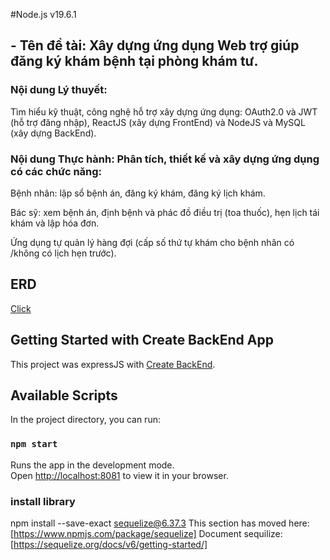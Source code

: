 #Node.js v19.6.1

## - Tên đề tài: Xây dựng ứng dụng Web trợ giúp đăng ký khám bệnh tại phòng khám tư.

### Nội dung Lý thuyết:

Tìm hiểu kỹ thuật, công nghệ hỗ trợ xây dựng ứng dụng: OAuth2.0 và JWT (hỗ trợ đăng nhập), ReactJS (xây dựng FrontEnd) và NodeJS và MySQL (xây dựng BackEnd).

### Nội dung Thực hành: Phân tích, thiết kế và xây dựng ứng dụng có các chức năng:

Bệnh nhân: lập sổ bệnh án, đăng ký khám, đăng ký lịch khám.

Bác sỹ: xem bệnh án, định bệnh và phác đồ điều trị (toa thuốc), hẹn lịch tái khám và lập hóa đơn.

Ứng dụng tự quản lý hàng đợi (cấp số thứ tự khám cho bệnh nhân có /không có lịch hẹn trước).

## ERD

[Click](https://app.diagrams.net/#G1Ymq2OvWu_JAy33iFWQxt4zhIhqphcLDX#%7B%22pageId%22%3A%22C5RBs43oDa-KdzZeNtuy%22%7D)

## Getting Started with Create BackEnd App

This project was expressJS with [Create BackEnd](https://github.com/expressjs/express?tab=readme-ov-file#Installation).

## Available Scripts

In the project directory, you can run:

### `npm start`

Runs the app in the development mode.\
Open [http://localhost:8081](http://localhost:808) to view it in your browser.

### install library

npm install --save-exact sequelize@6.37.3
This section has moved here: [https://www.npmjs.com/package/sequelize]
Document sequilize: [https://sequelize.org/docs/v6/getting-started/]
